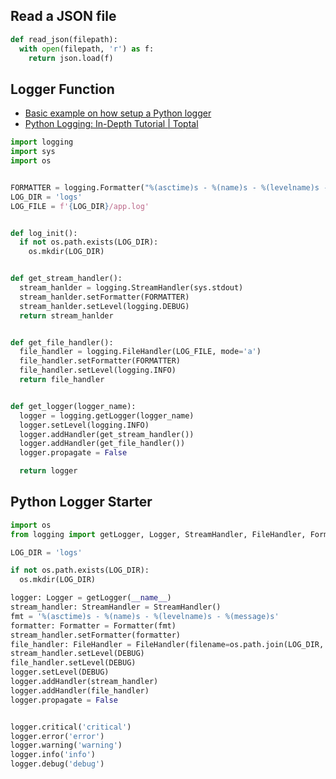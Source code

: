 ## Read a JSON file

```python
def read_json(filepath):
  with open(filepath, 'r') as f:
    return json.load(f)
```

## Logger Function

- [Basic example on how setup a Python logger](https://gist.github.com/nguyenkims/e92df0f8bd49973f0c94bddf36ed7fd0)
- [Python Logging: In-Depth Tutorial | Toptal](https://www.toptal.com/python/in-depth-python-logging)

```python
import logging
import sys
import os


FORMATTER = logging.Formatter("%(asctime)s - %(name)s - %(levelname)s - %(message)s")
LOG_DIR = 'logs'
LOG_FILE = f'{LOG_DIR}/app.log'


def log_init():
  if not os.path.exists(LOG_DIR):
    os.mkdir(LOG_DIR)


def get_stream_handler():
  stream_hanlder = logging.StreamHandler(sys.stdout)
  stream_hanlder.setFormatter(FORMATTER)
  stream_hanlder.setLevel(logging.DEBUG)
  return stream_hanlder


def get_file_handler():
  file_handler = logging.FileHandler(LOG_FILE, mode='a')
  file_handler.setFormatter(FORMATTER)
  file_handler.setLevel(logging.INFO)
  return file_handler


def get_logger(logger_name):
  logger = logging.getLogger(logger_name)
  logger.setLevel(logging.INFO)
  logger.addHandler(get_stream_handler())
  logger.addHandler(get_file_handler())
  logger.propagate = False

  return logger

```

## Python Logger Starter

```python
import os
from logging import getLogger, Logger, StreamHandler, FileHandler, Formatter, DEBUG

LOG_DIR = 'logs'

if not os.path.exists(LOG_DIR):
  os.mkdir(LOG_DIR)

logger: Logger = getLogger(__name__)
stream_handler: StreamHandler = StreamHandler()
fmt = '%(asctime)s - %(name)s - %(levelname)s - %(message)s'
formatter: Formatter = Formatter(fmt)
stream_handler.setFormatter(formatter)
file_handler: FileHandler = FileHandler(filename=os.path.join(LOG_DIR, f'{__name__}.log'), mode='w')
stream_handler.setLevel(DEBUG)
file_handler.setLevel(DEBUG)
logger.setLevel(DEBUG)
logger.addHandler(stream_handler)
logger.addHandler(file_handler)
logger.propagate = False


logger.critical('critical')
logger.error('error')
logger.warning('warning')
logger.info('info')
logger.debug('debug')
```
